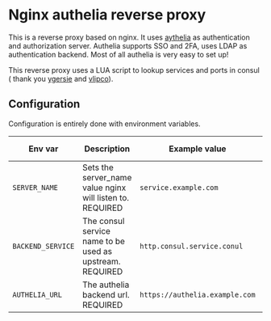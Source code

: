 # Nginx authelia reverse proxy

This is a reverse proxy based on nginx. It uses [aythelia](https://www.authelia.com/docs/) as authentication and authorization server. Authelia supports SSO and 2FA, uses LDAP as authentication backend. Most of all authelia is very easy to set up!

This reverse proxy uses a LUA script to lookup services and ports in consul ( thank you [ygersie](https://github.com/ygersie/nginx-ldap-auth) and [vlipco](https://github.com/vlipco/srv-router)).

## Configuration

Configuration is entirely done with environment variables.

Env var | Description | Example value | Default value
--- | --- | --- | ---
`SERVER_NAME` | Sets the server_name value nginx will listen to. REQUIRED | `service.example.com` | `None`
`BACKEND_SERVICE` | The consul service name to be used as upstream. REQUIRED | `http.consul.service.conul` | `None`
`AUTHELIA_URL` | The authelia backend url. REQUIRED | `https://authelia.example.com` | `None`
